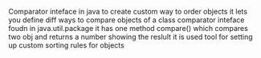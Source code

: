 Comparator inteface in java to create custom way to order objects 
it lets you define diff ways to compare objects of a class 
comparator inteface foudn in java.util.package
it has one method compare() which compares two obj and returns a number showing the reslult
it is used  tool for setting up custom sorting rules for objects 